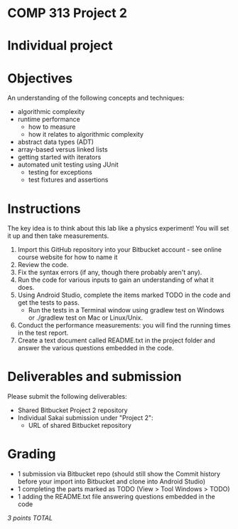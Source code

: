 # COMP 313 Project 2

# Individual project

# Objectives

An understanding of the following concepts and techniques:

- algorithmic complexity
- runtime performance
  - how to measure
  - how it relates to algorithmic complexity
- abstract data types (ADT)
- array-based versus linked lists
- getting started with iterators
- automated unit testing using JUnit
  - testing for exceptions
  - test fixtures and assertions
  
# Instructions

The key idea is to think about this lab like a physics experiment! 
You will set it up and then take measurements.

1. Import this GitHub repository into your Bitbucket account - see online course website for how to name it
2. Review the code.
3. Fix the syntax errors (if any, though there probably aren't any).
4. Run the code for various inputs to gain an understanding of what it does.
5. Using Android Studio, complete the items marked TODO in the code and get the tests to pass.
   - Run the tests in a Terminal window using gradlew test on Windows or ./gradlew test on Mac or Linux/Unix.
6. Conduct the performance measurements: you will find the running times in the test report.
7. Create a text document called README.txt in the project folder and answer the various questions embedded in the code.

# Deliverables and submission

Please submit the following deliverables:

- Shared Bitbucket Project 2 repository
- Individual Sakai submission under "Project 2":
  - URL of shared Bitbucket repository

# Grading

- 1 submission via Bitbucket repo (should still show the Commit history before your import into Bitbucket and clone into Android Studio)
- 1 completing the parts marked as TODO (View > Tool Windows > TODO)
- 1 adding the README.txt file answering questions embedded in the code

*3 points TOTAL*
